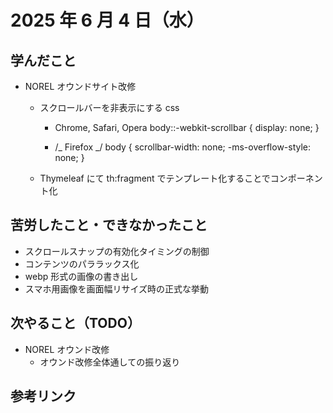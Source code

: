 # 2025 年 6 月 4 日（水）

## 学んだこと

- NOREL オウンドサイト改修

  - スクロールバーを非表示にする css

    - Chrome, Safari, Opera
      body::-webkit-scrollbar {
      display: none;
      }

    - /_ Firefox _/
      body {
      scrollbar-width: none;
      -ms-overflow-style: none;
      }

  - Thymeleaf にて th:fragment でテンプレート化することでコンポーネント化

## 苦労したこと・できなかったこと

- スクロールスナップの有効化タイミングの制御
- コンテンツのパララックス化
- webp 形式の画像の書き出し
- スマホ用画像を画面幅リサイズ時の正式な挙動

## 次やること（TODO）

- NOREL オウンド改修
  - オウンド改修全体通しての振り返り

## 参考リンク
